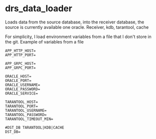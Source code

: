 # drs_data_loader
Loads data from the source database, into the receiver database, the source is currently available one oracle. Receiver, kdb, tarantool, cache

For simplicity, I load environment variables from a file that I don't store in the git.
Example of variables from a file
```
APP_HTTP_HOST=
APP_HTTP_PORT=

APP_GRPC_HOST=
APP_GRPC_PORT=

ORACLE_HOST=
ORACLE_PORT=
ORACLE_USERNAME=
ORACLE_PASSWORD=
ORACLE_SERVICE=

TARANTOOL_HOST=
TARANTOOL_PORT=
TARANTOOL_USERNAME=
TARANTOOL_PASSWORD=
TARANTOOL_TIMEOUT_MIN=

#DST_DB TARANTOOL|KDB|CACHE
DST_DB=
```